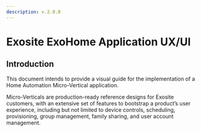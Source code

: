 ```yaml
---
description: v.2.0.0
---
```


# Exosite ExoHome Application UX/UI

## Introduction

This document intends to provide a visual guide for the implementation of a Home Automation Micro-Vertical application.  


Micro-Verticals are production-ready reference designs for Exosite customers, with an extensive set of features to bootstrap a product’s user experience, including but not limited to device controls, scheduling, provisioning, group management, family sharing, and user account management.



